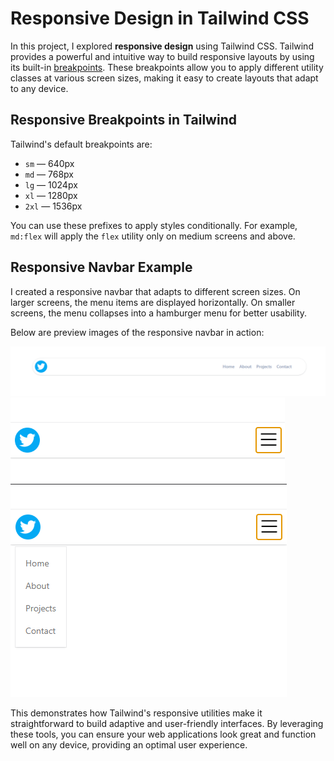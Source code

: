 # Responsive Design in Tailwind CSS

In this project, I explored **responsive design** using Tailwind CSS. Tailwind provides a powerful and intuitive way to build responsive layouts by using its built-in [breakpoints](https://tailwindcss.com/docs/responsive-design). These breakpoints allow you to apply different utility classes at various screen sizes, making it easy to create layouts that adapt to any device.

## Responsive Breakpoints in Tailwind

Tailwind's default breakpoints are:

- `sm` — 640px
- `md` — 768px
- `lg` — 1024px
- `xl` — 1280px
- `2xl` — 1536px

You can use these prefixes to apply styles conditionally. For example, `md:flex` will apply the `flex` utility only on medium screens and above.

## Responsive Navbar Example

I created a responsive navbar that adapts to different screen sizes. On larger screens, the menu items are displayed horizontally. On smaller screens, the menu collapses into a hamburger menu for better usability.

Below are preview images of the responsive navbar in action:

![Responsive Navbar](public/nav.png)
![Responsive](public/res-menu.png)
![Menu Items](public/menuitems.png)

This demonstrates how Tailwind's responsive utilities make it straightforward to build adaptive and user-friendly interfaces. By leveraging these tools, you can ensure your web applications look great and function well on any device, providing an optimal user experience.
